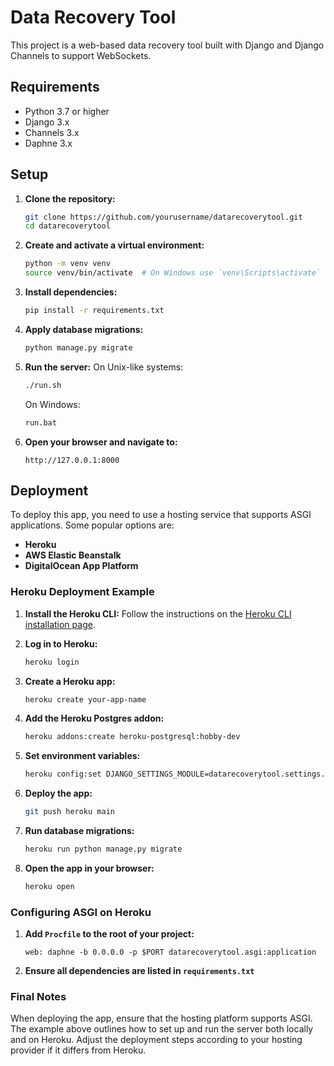 # Data Recovery Tool

This project is a web-based data recovery tool built with Django and Django Channels to support WebSockets.

## Requirements

- Python 3.7 or higher
- Django 3.x
- Channels 3.x
- Daphne 3.x

## Setup

1. **Clone the repository:**
    ```sh
    git clone https://github.com/yourusername/datarecoverytool.git
    cd datarecoverytool
    ```

2. **Create and activate a virtual environment:**
    ```sh
    python -m venv venv
    source venv/bin/activate  # On Windows use `venv\Scripts\activate`
    ```

3. **Install dependencies:**
    ```sh
    pip install -r requirements.txt
    ```

4. **Apply database migrations:**
    ```sh
    python manage.py migrate
    ```

5. **Run the server:**
    On Unix-like systems:
    ```sh
    ./run.sh
    ```
    On Windows:
    ```bat
    run.bat
    ```

6. **Open your browser and navigate to:**
    ```
    http://127.0.0.1:8000
    ```

## Deployment

To deploy this app, you need to use a hosting service that supports ASGI applications. Some popular options are:

- **Heroku**
- **AWS Elastic Beanstalk**
- **DigitalOcean App Platform**

### Heroku Deployment Example

1. **Install the Heroku CLI:**
    Follow the instructions on the [Heroku CLI installation page](https://devcenter.heroku.com/articles/heroku-cli).

2. **Log in to Heroku:**
    ```sh
    heroku login
    ```

3. **Create a Heroku app:**
    ```sh
    heroku create your-app-name
    ```

4. **Add the Heroku Postgres addon:**
    ```sh
    heroku addons:create heroku-postgresql:hobby-dev
    ```

5. **Set environment variables:**
    ```sh
    heroku config:set DJANGO_SETTINGS_MODULE=datarecoverytool.settings.production
    ```

6. **Deploy the app:**
    ```sh
    git push heroku main
    ```

7. **Run database migrations:**
    ```sh
    heroku run python manage.py migrate
    ```

8. **Open the app in your browser:**
    ```sh
    heroku open
    ```

### Configuring ASGI on Heroku

1. **Add `Procfile` to the root of your project:**
    ```
    web: daphne -b 0.0.0.0 -p $PORT datarecoverytool.asgi:application
    ```

2. **Ensure all dependencies are listed in `requirements.txt`**

### Final Notes

When deploying the app, ensure that the hosting platform supports ASGI. The example above outlines how to set up and run the server both locally and on Heroku. Adjust the deployment steps according to your hosting provider if it differs from Heroku.

